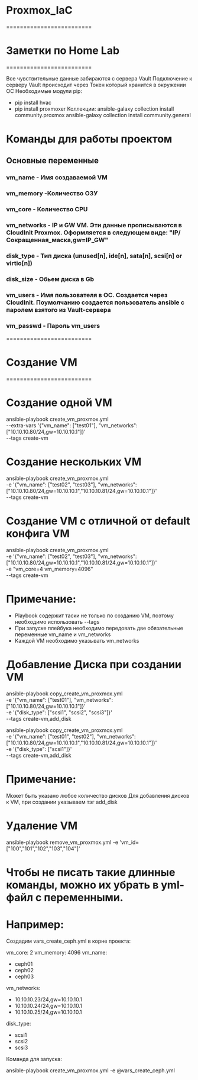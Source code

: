 # Proxmox_IaC
=========================
# Заметки по Home Lab  #
=========================

Все чувствительные данные забираются с сервера Vault
Подключение к серверу Vault происходит через Токен который хранится в окружении ОС 
Необходимые модули pip:
  - pip install hvac
  - pip install proxmoxer
Коллекции:
ansible-galaxy collection install community.proxmox
ansible-galaxy collection install community.general 

# Команды для работы проектом

## Основные переменные
### vm_name - Имя создаваемой VM
### vm_memory -Количество ОЗУ
### vm_core - Количество CPU
### vm_networks - IP и GW VM. Эти данные прописываются в CloudInit Proxmox. Оформляется в следующем виде: "IP/Сокращенная_маска,gw=IP_GW"
### disk_type - Тип диска  (unused[n], ide[n], sata[n], scsi[n] or virtio[n])
### disk_size - Обьем диска в Gb
### vm_users - Имя пользователя в ОС. Создается через CloudInit. Поумолчанию создается пользователь ansible с паролем взятого из Vault-сервера
### vm_passwd - Пароль vm_users


=========================
# Создание VM
=========================

# Создание одной VM
ansible-playbook create_vm_proxmox.yml \
  --extra-vars '{"vm_name": ["test01"], "vm_networks": ["10.10.10.80/24,gw=10.10.10.1"]}' \
  --tags create-vm

# Создание нескольких VM
ansible-playbook create_vm_proxmox.yml \
  -e '{"vm_name": ["test02", "test03"], "vm_networks": ["10.10.10.80/24,gw=10.10.10.1","10.10.10.81/24,gw=10.10.10.1"]}' \
  --tags create-vm

# Создание VM с отличной от default конфига VM
ansible-playbook create_vm_proxmox.yml \
  -e '{"vm_name": ["test02", "test03"], "vm_networks": ["10.10.10.80/24,gw=10.10.10.1","10.10.10.81/24,gw=10.10.10.1"]}' \
  -e "vm_core=4 vm_memory=4096" \
  --tags create-vm

# Примечание: 
- Playbook содержит таски не только по созданию VM, поэтому необходимо использовать --tags
- При запуске плейбука необходимо передовать две обязательные переменные vm_name и vm_networks
- Каждой VM необходимо указывать vm_networks


# Добавление Диска при создании VM

ansible-playbook copy_create_vm_proxmox.yml \
  -e '{"vm_name": ["test01"], "vm_networks": ["10.10.10.80/24,gw=10.10.10.1"]}' \
  -e '{"disk_type": ["scsi1", "scsi2", "scsi3"]}' \
  --tags create-vm,add_disk

ansible-playbook copy_create_vm_proxmox.yml \
  -e '{"vm_name": ["test01", "test02"], "vm_networks": ["10.10.10.80/24,gw=10.10.10.1","10.10.10.81/24,gw=10.10.10.1"]}' \
  -e '{"disk_type": ["scsi1"]}' \
  --tags create-vm,add_disk

# Примечание:
Может быть указано любое количество дисков
Для добавления дисков к VM, при создании указываем тэг add_disk

# Удаление VM

ansible-playbook remove_vm_proxmox.yml -e 'vm_id=["100","101","102","103","104"]'

# Чтобы не писать такие длинные команды, можно их убрать в yml-файл с переменными.
# Например:

Создадим vars_create_ceph.yml в корне проекта:

vm_core: 2
vm_memory: 4096
vm_name:
  - ceph01
  - ceph02
  - ceph03

vm_networks:
  - 10.10.10.23/24,gw=10.10.10.1
  - 10.10.10.24/24,gw=10.10.10.1
  - 10.10.10.25/24,gw=10.10.10.1

disk_type:
  - scsi1
  - scsi2
  - scsi3

Команда для запуска:

 ansible-playbook create_vm_proxmox.yml   -e @vars_create_ceph.yml
